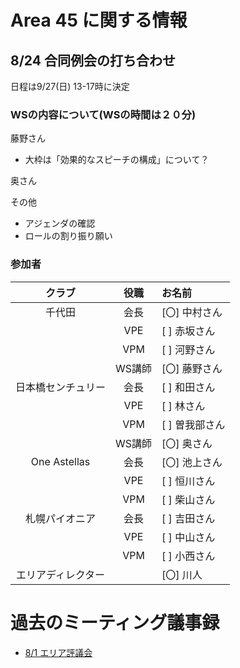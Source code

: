 # Area 45 に関する情報

## 8/24 合同例会の打ち合わせ
日程は9/27(日) 13-17時に決定

### WSの内容について(WSの時間は２０分)
藤野さん
- 大枠は「効果的なスピーチの構成」について？

奥さん

その他
- アジェンダの確認
- ロールの割り振り願い

### 参加者
|クラブ|役職|お名前 |
|:-----:|:---:|:-----------|
| 千代田 | 会長 | [〇] 中村さん |
| | VPE | [ ] 赤坂さん |
| | VPM | [ ] 河野さん |
| | WS講師 | [〇] 藤野さん |
| 日本橋センチュリー | 会長 | [ ] 和田さん |
| | VPE | [ ] 林さん |
| | VPM | [ ] 曽我部さん |
| | WS講師 | [〇] 奥さん |
| One Astellas | 会長 | [〇] 池上さん |
| | VPE | [ ] 恒川さん |
| | VPM | [ ] 柴山さん |
| 札幌パイオニア | 会長 | [ ] 吉田さん |
| | VPE | [ ] 中山さん |
| | VPM | [ ] 小西さん |
| エリアディレクター  |  |  [〇] 川人 |

# 過去のミーティング議事録
* [8/1 エリア評議会](https://github.com/norip6jp/toastmasters/blob/master/area45_20-21/AreaCouncil0801.md)
